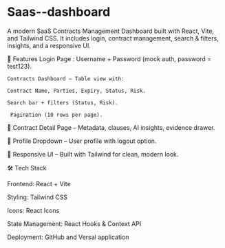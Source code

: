 # Saas--dashboard
A modern SaaS Contracts Management Dashboard built with React, Vite, and Tailwind CSS.
It includes login, contract management, search & filters, insights, and a responsive UI.

🚀 Features
  Login Page :
    Username + Password (mock auth, password = test123).
    
    Contracts Dashboard – Table view with:
    
    Contract Name, Parties, Expiry, Status, Risk.
    
    Search bar + filters (Status, Risk).
    
     Pagination (10 rows per page).

📑 Contract Detail Page – Metadata, clauses, AI insights, evidence drawer.

👤 Profile Dropdown – User profile with logout option.

📱 Responsive UI – Built with Tailwind for clean, modern look.

🛠️ Tech Stack

Frontend: React + Vite

Styling: Tailwind CSS

Icons: React Icons

State Management: React Hooks & Context API

Deployment: GitHub and Versal application
